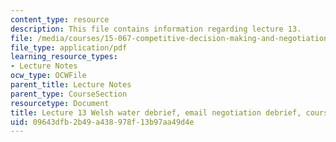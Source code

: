 ```yaml
---
content_type: resource
description: This file contains information regarding lecture 13.
file: /media/courses/15-067-competitive-decision-making-and-negotiation-spring-2011/09643dfb2b49a438978f13b97aa49d4e_MIT15_067S11_lec13.pdf
file_type: application/pdf
learning_resource_types:
- Lecture Notes
ocw_type: OCWFile
parent_title: Lecture Notes
parent_type: CourseSection
resourcetype: Document
title: Lecture 13 Welsh water debrief, email negotiation debrief, course
uid: 09643dfb-2b49-a438-978f-13b97aa49d4e
---
```

